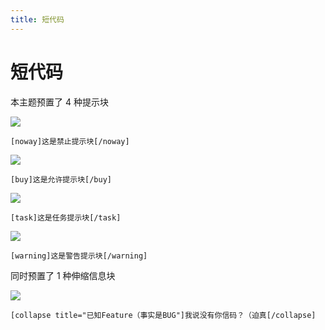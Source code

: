 ```yaml
---
title: 短代码
---
```

# 短代码 <Badge type="tip" text="v2.5.6" />

本主题预置了 4 种提示块

![](https://s.nmxc.ltd/fuukei_docs/sakurairo/setting/sc-noway.png)

```
[noway]这是禁止提示块[/noway]
```

![](https://s.nmxc.ltd/fuukei_docs/sakurairo/setting/sc-buy.png)

```
[buy]这是允许提示块[/buy]
```

![](https://s.nmxc.ltd/fuukei_docs/sakurairo/setting/sc-task.png)

```
[task]这是任务提示块[/task]
```

![](https://s.nmxc.ltd/fuukei_docs/sakurairo/setting/sc-warning.png)

```
[warning]这是警告提示块[/warning]
```

同时预置了 1 种伸缩信息块

![](https://s.nmxc.ltd/fuukei_docs/sakurairo/setting/sc-infobar.png)
```
[collapse title="已知Feature（事实是BUG"]我说没有你信码？（迫真[/collapse]
```
